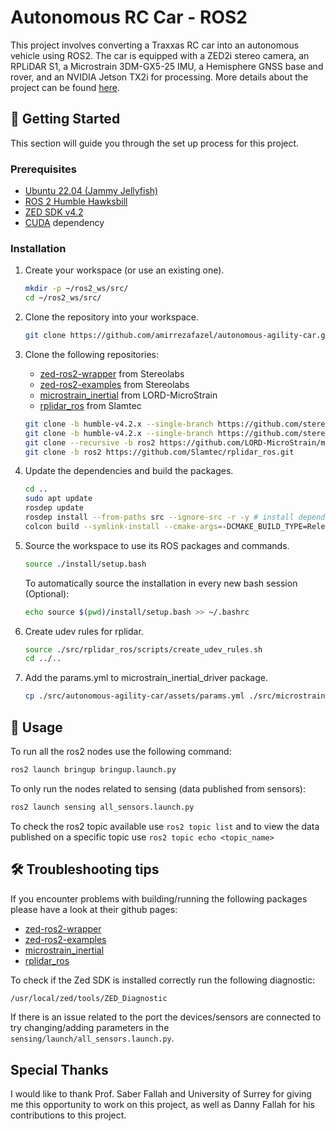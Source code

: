 # Autonomous RC Car - ROS2

This project involves converting a Traxxas RC car into an autonomous vehicle using ROS2. The car is equipped with a ZED2i stereo camera, an RPLiDAR S1, a Microstrain 3DM-GX5-25 IMU, a Hemisphere GNSS base and rover, and an NVIDIA Jetson TX2i for processing. More details about the project can be found [here](assets/report.pdf).

<!-- ![Project Screenshot](assets/robots.png) -->

## 🏁 Getting Started

This section will guide you through the set up process for this project.

### **Prerequisites**

-   [Ubuntu 22.04 (Jammy Jellyfish)](https://releases.ubuntu.com/jammy/)
-   [ROS 2 Humble Hawksbill](https://docs.ros.org/en/humble/index.html)
-   [ZED SDK v4.2](https://www.stereolabs.com/en-gb/developers/release/4.2)
-   [CUDA](https://developer.nvidia.com/cuda-downloads) dependency


### **Installation**

1.  Create your workspace (or use an existing one).

    ```sh
    mkdir -p ~/ros2_ws/src/
    cd ~/ros2_ws/src/
    ```

2.  Clone the repository into your workspace.
    ```sh
    git clone https://github.com/amirrezafazel/autonomous-agility-car.git
    ```

3.  Clone the following repositories:

    - [zed-ros2-wrapper](github.com/stereolabs/zed-ros2-wrapper/tree/humble-v4.2.x) from Stereolabs
    - [zed-ros2-examples](https://github.com/stereolabs/zed-ros2-examples/tree/humble-v4.2.x) from Stereolabs
    - [microstrain_inertial](https://github.com/LORD-MicroStrain/microstrain_inertial/tree/ros2) from LORD-MicroStrain
    - [rplidar_ros](https://github.com/Slamtec/rplidar_ros/tree/ros2) from Slamtec

    ```sh
    git clone -b humble-v4.2.x --single-branch https://github.com/stereolabs/zed-ros2-examples.git
    git clone -b humble-v4.2.x --single-branch https://github.com/stereolabs/zed-ros2-wrapper.git
    git clone --recursive -b ros2 https://github.com/LORD-MicroStrain/microstrain_inertial.git
    git clone -b ros2 https://github.com/Slamtec/rplidar_ros.git
    ```

4.  Update the dependencies and build the packages.

    ```sh
    cd ..
    sudo apt update
    rosdep update
    rosdep install --from-paths src --ignore-src -r -y # install dependencies
    colcon build --symlink-install --cmake-args=-DCMAKE_BUILD_TYPE=Release --parallel-workers $(nproc) # build the workspace
    ```

5.  Source the workspace to use its ROS packages and commands.

    ```sh
    source ./install/setup.bash
    ```

    To automatically source the installation in every new bash session (Optional):
    
    ```sh
    echo source $(pwd)/install/setup.bash >> ~/.bashrc
    ```

6.  Create udev rules for rplidar.

    ```sh
    source ./src/rplidar_ros/scripts/create_udev_rules.sh
    cd ../..
    ```

6.  Add the params.yml to microstrain_inertial_driver package.

    ```sh
    cp ./src/autonomous-agility-car/assets/params.yml ./src/microstrain_inertial/microstrain_inertial_driver/config/
    ```

## 🏃 Usage

To run all the ros2 nodes use the following command:

```sh
ros2 launch bringup bringup.launch.py 
```

To only run the nodes related to sensing (data published from sensors): 

```sh
ros2 launch sensing all_sensors.launch.py
```

To check the ros2 topic available use `ros2 topic list` and to view the data published on a specific topic use `ros2 topic echo <topic_name>`

## 🛠️ Troubleshooting tips

If you encounter problems with building/running the following packages please have a look at their github pages:

- [zed-ros2-wrapper](github.com/stereolabs/zed-ros2-wrapper/tree/humble-v4.2.x)
- [zed-ros2-examples](https://github.com/stereolabs/zed-ros2-examples/tree/humble-v4.2.x)
- [microstrain_inertial](https://github.com/LORD-MicroStrain/microstrain_inertial/tree/ros2)
- [rplidar_ros](https://github.com/Slamtec/rplidar_ros/tree/ros2)

To check if the Zed SDK is installed correctly run the following diagnostic:
```sh
/usr/local/zed/tools/ZED_Diagnostic
```

If there is an issue related to the port the devices/sensors are connected to try changing/adding parameters in the `sensing/launch/all_sensors.launch.py`.

## Special Thanks

I would like to thank Prof. Saber Fallah and University of Surrey for giving me this opportunity to work on this project, as well as Danny Fallah for his contributions to this project. 